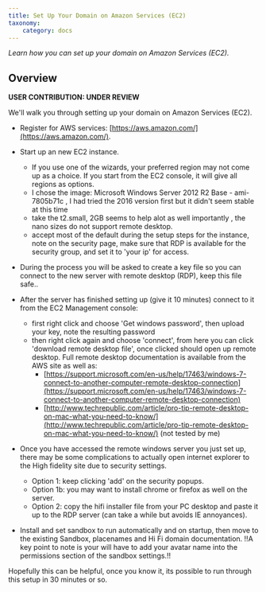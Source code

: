 ```yaml
---
title: Set Up Your Domain on Amazon Services (EC2)
taxonomy:
    category: docs
---
```


*Learn how you can set up your domain on Amazon Services (EC2).*

## Overview

**USER CONTRIBUTION: UNDER REVIEW**

We'll walk you through setting up your domain on Amazon Services (EC2).

- Register for AWS services: [https://aws.amazon.com/](https://aws.amazon.com/).
- Start up an new EC2 instance.
  - If you use one of the wizards, your preferred region may not come up as a choice. If you start from the EC2 console, it will give all regions as options.
  - I chose the image: Microsoft Windows Server 2012 R2 Base - ami-7805b71c , I had tried the 2016 version first but it didn't seem stable at this time
  - take the t2.small, 2GB seems to help alot as well importantly , the nano sizes do not support remote desktop.
  - accept most of the default during the setup steps for the instance, note on the security page, make sure that RDP is available for the security group, and set it to 'your ip' for access.


- During the process you will be asked to create a key file so you can connect to the new server with remote desktop (RDP), keep this file safe..


- After the server has finished setting up (give it 10 minutes) connect to it from the EC2 Management console:
  - first right click and choose 'Get windows password', then upload your key, note the resulting password
  - then right click again and choose 'connect', from here you can click 'download remote desktop file', once clicked should open up remote desktop. Full remote desktop documentation is available from the AWS site as well as:
    - [https://support.microsoft.com/en-us/help/17463/windows-7-connect-to-another-computer-remote-desktop-connection](https://support.microsoft.com/en-us/help/17463/windows-7-connect-to-another-computer-remote-desktop-connection)
    - [http://www.techrepublic.com/article/pro-tip-remote-desktop-on-mac-what-you-need-to-know/](http://www.techrepublic.com/article/pro-tip-remote-desktop-on-mac-what-you-need-to-know/) (not tested by me)


- Once you have accessed the remote windows server you just set up, there may be some complications to actually open internet explorer to the High fidelity site due to security settings.
  - Option 1: keep clicking 'add' on the security popups.
  - Option 1b: you may want to install chrome or firefox as well on the server.
  - Option 2: copy the hifi installer file from your PC desktop and paste it up to the RDP server (can take a while but avoids IE annoyances).


- Install and set sandbox to run automatically and on startup, then move to the existing Sandbox, placenames and Hi Fi domain documentation. !!A key point to note is your will have to add your avatar name into the permissions section of the sandbox settings.!!

Hopefully this can be helpful, once you know it, its possible to run through this setup in 30 minutes or so.

